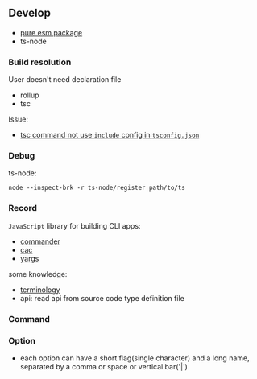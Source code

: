 ## Develop
* [pure esm package](https://gist.github.com/sindresorhus/a39789f98801d908bbc7ff3ecc99d99c)
* ts-node

### Build resolution

User doesn't need declaration file

* rollup
* tsc

Issue:

* [tsc command not use `include` config in `tsconfig.json`](https://github.com/Microsoft/TypeScript/issues/19798)

### Debug

ts-node:

```shell
node --inspect-brk -r ts-node/register path/to/ts
```

### Record

`JavaScript` library for building CLI apps:

* [commander](https://github.com/tj/commander.js/)
* [cac](https://github.com/cacjs/cac)
* [yargs](https://github.com/yargs/yargs)

some knowledge:

* [terminology](https://github.com/tj/commander.js/blob/master/docs/terminology.md)
* api: read api from source code type definition file

### Command

### Option

* each option can have a short flag(single character) and a long name, separated by a comma or space or vertical bar('|')
